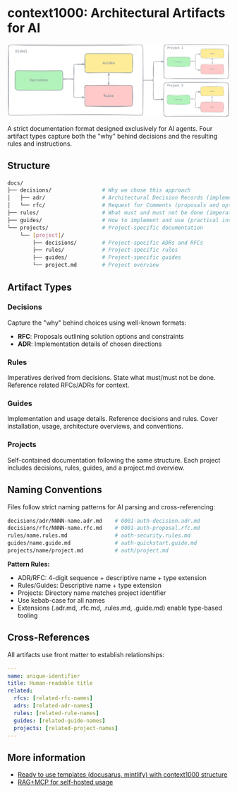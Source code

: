 # context1000: Architectural Artifacts for AI

![context1000 schema](./images/base-schema.png)

A strict documentation format designed exclusively for AI agents. Four artifact types capture both the "why" behind decisions and the resulting rules and instructions.

## Structure

```sh
docs/
├── decisions/                # Why we chose this approach
│   ├── adr/                  # Architectural Decision Records (implementation details)
│   └── rfc/                  # Request for Comments (proposals and options)
├── rules/                    # What must and must not be done (imperatives derived from decisions)
├── guides/                   # How to implement and use (practical instructions)
└── projects/                 # Project-specific documentation
    └── [project]/
        ├── decisions/        # Project-specific ADRs and RFCs
        ├── rules/            # Project-specific rules
        ├── guides/           # Project-specific guides
        └── project.md        # Project overview
```

## Artifact Types

### Decisions

Capture the "why" behind choices using well-known formats:

- **RFC**: Proposals outlining solution options and constraints
- **ADR**: Implementation details of chosen directions

### Rules

Imperatives derived from decisions. State what must/must not be done. Reference related RFCs/ADRs for context.

### Guides

Implementation and usage details. Reference decisions and rules. Cover installation, usage, architecture overviews, and conventions.

### Projects

Self-contained documentation following the same structure. Each project includes decisions, rules, guides, and a project.md overview.

## Naming Conventions

Files follow strict naming patterns for AI parsing and cross-referencing:

```sh
decisions/adr/NNNN-name.adr.md    # 0001-auth-decision.adr.md
decisions/rfc/NNNN-name.rfc.md    # 0001-auth-proposal.rfc.md
rules/name.rules.md               # auth-security.rules.md
guides/name.guide.md              # auth-quickstart.guide.md
projects/name/project.md          # auth/project.md
```

**Pattern Rules:**

- ADR/RFC: 4-digit sequence + descriptive name + type extension
- Rules/Guides: Descriptive name + type extension
- Projects: Directory name matches project identifier
- Use kebab-case for all names
- Extensions (.adr.md, .rfc.md, .rules.md, .guide.md) enable type-based tooling

## Cross-References

All artifacts use front matter to establish relationships:

```yaml
---
name: unique-identifier
title: Human-readable title
related:
  rfcs: [related-rfc-names]
  adrs: [related-adr-names]
  rules: [related-rule-names]
  guides: [related-guide-names]
  projects: [related-project-names]
---
```

## More information

- [Ready to use templates (docusarus, mintlify) with context1000 structure](https://github.com/context1000/templates)
- [RAG+MCP for self-hosted usage](https://github.com/context1000/context1000)
